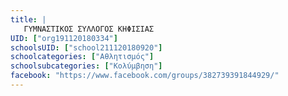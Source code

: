 ```yaml
---
title: |
   ΓΥΜΝΑΣΤΙΚΟΣ ΣΥΛΛΟΓΟΣ ΚΗΦΙΣΙΑΣ 
UID: ["org191120180334"]
schoolsUID: ["school211120180920"]
schoolcategories: ["Αθλητισμός"]
schoolsubcategories: ["Κολύμβηση"]
facebook: "https://www.facebook.com/groups/382739391844929/"
---
```


